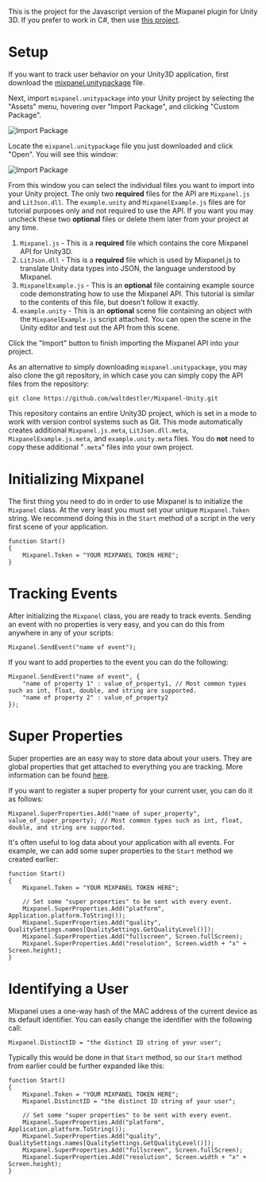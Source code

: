 This is the project for the Javascript version of the Mixpanel plugin for Unity 3D. If you prefer to work in C#, then use [this project](https://github.com/waltdestler/Mixpanel-Unity-CSharp).

# Setup #

If you want to track user behavior on your Unity3D application, first download the [mixpanel.unitypackage][mixpanel_package] file.

Next, import `mixpanel.unitypackage` into your Unity project by selecting the "Assets" menu, hovering over "Import Package", and clicking "Custom Package".

![Import Package][import_menu]

Locate the `mixpanel.unitypackage` file you just downloaded and click "Open". You will see this window:

![Import Package][import_window]

From this window you can select the individual files you want to import into your Unity project. The only two **required** files for the API are `Mixpanel.js` and `LitJson.dll`. The `example.unity` and `MixpanelExample.js` files are for tutorial purposes only and not required to use the API. If you want you may uncheck these two **optional** files or delete them later from your project at any time.

1. `Mixpanel.js` - This is a **required** file which contains the core Mixpanel API for Unity3D.
2. `LitJson.dll` - This is a **required** file which is used by Mixpanel.js to translate Unity data types into JSON, the language understood by Mixpanel.
3. `MixpanelExample.js` - This is an **optional** file containing example source code demonstrating how to use the Mixpanel API. This tutorial is similar to the contents of this file, but doesn't follow it exactly.
4. `example.unity` - This is an **optional** scene file containing an object with the `MixpanelExample.js` script attached. You can open the scene in the Unity editor and test out the API from this scene.

Click the "Import" button to finish importing the Mixpanel API into your project.

As an alternative to simply downloading `mixpanel.unitypackage`, you may also clone the git repository, in which case you can simply copy the API files from the repository:

	git clone https://github.com/waltdestler/Mixpanel-Unity.git

This repository contains an entire Unity3D project, which is set in a mode to work with version control systems such as Git. This mode automatically creates additional `Mixpanel.js.meta`, `LitJson.dll.meta`, `MixpanelExample.js.meta`, and `example.unity.meta` files. You do **not** need to copy these additional "`.meta`" files into your own project.

# Initializing Mixpanel #

The first thing you need to do in order to use Mixpanel is to initialize the `Mixpanel` class. At the very least you must set your unique `Mixpanel.Token` string. We recommend doing this in the `Start` method of a script in the very first scene of your application.
	
	function Start()
	{
		Mixpanel.Token = "YOUR MIXPANEL TOKEN HERE";
	}
	
# Tracking Events #
After initializing the `Mixpanel` class, you are ready to track events. Sending an event with no properties is very easy, and you can do this from anywhere in any of your scripts:

	Mixpanel.SendEvent("name of event");
	
If you want to add properties to the event you can do the following:
	
	Mixpanel.SendEvent("name of event", {
		"name of property 1" : value_of_property1, // Most common types such as int, float, double, and string are supported.
		"name of property 2" : value_of_property2
	});

# Super Properties #
Super properties are an easy way to store data about your users. They are global properties that get attached to everything you are tracking. More information can be found [here](https://mixpanel.com/docs/properties-or-segments/how-do-i-set-a-property-every-time).

If you want to register a super property for your current user, you can do it as follows:

	Mixpanel.SuperProperties.Add("name of super_property", value_of_super_property); // Most common types such as int, float, double, and string are supported.

It's often useful to log data about your application with all events. For example, we can add some super properties to the `Start` method we created earlier:

	function Start()
	{
		Mixpanel.Token = "YOUR MIXPANEL TOKEN HERE";

		// Set some "super properties" to be sent with every event.
		Mixpanel.SuperProperties.Add("platform", Application.platform.ToString());
		Mixpanel.SuperProperties.Add("quality", QualitySettings.names[QualitySettings.GetQualityLevel()]);
		Mixpanel.SuperProperties.Add("fullscreen", Screen.fullScreen);
		Mixpanel.SuperProperties.Add("resolution", Screen.width + "x" + Screen.height);
	}

# Identifying a User #
Mixpanel uses a one-way hash of the MAC address of the current device as its default identifier. You can easily change the identifier with the following call:

	Mixpanel.DistinctID = "the distinct ID string of your user";

Typically this would be done in that `Start` method, so our `Start` method from earlier could be further expanded like this:

	function Start()
	{
		Mixpanel.Token = "YOUR MIXPANEL TOKEN HERE";
		Mixpanel.DistinctID = "the distinct ID string of your user";

		// Set some "super properties" to be sent with every event.
		Mixpanel.SuperProperties.Add("platform", Application.platform.ToString());
		Mixpanel.SuperProperties.Add("quality", QualitySettings.names[QualitySettings.GetQualityLevel()]);
		Mixpanel.SuperProperties.Add("fullscreen", Screen.fullScreen);
		Mixpanel.SuperProperties.Add("resolution", Screen.width + "x" + Screen.height);
	}

[mixpanel_package]: https://raw.github.com/waltdestler/Mixpanel-Unity/master/mixpanel.unitypackage "mixpanel.unitypackage"
[import_menu]: https://github.com/waltdestler/Mixpanel-Unity/raw/master/Docs/import_menu.png "Import Custom Package Menu"
[import_window]: https://github.com/waltdestler/Mixpanel-Unity/raw/master/Docs/import_window.png "Import Package Window"